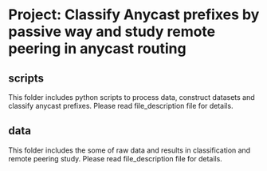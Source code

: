 # Project: Classify Anycast prefixes by passive way and study remote peering in anycast routing
## scripts
This folder includes python scripts to process data, construct datasets and classify anycast prefixes. Please read file_description file for details.

## data
This folder includes the some of raw data and results in classification and remote peering study. Please read file_description file for details.
